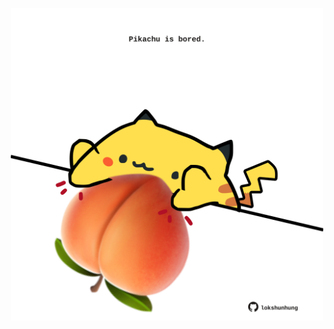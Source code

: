 <!-- built at 23/04/2021, 06:09:28 UTC -->
<p align="center">
  <img width="500" height="500" src="./ReadmeImage.svg">
</p>
